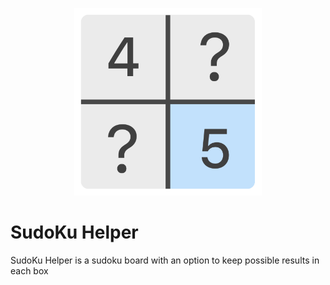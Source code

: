 <p align="center"><img src="AppIcons/Icon.png" width=300/></p>

# SudoKu Helper
SudoKu Helper is a sudoku board with an option to keep possible results in each box
